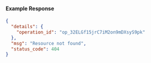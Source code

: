 <!-- Code generated for API Clients. DO NOT EDIT. -->

#### Example Response

```json
{
  "details": {
    "operation_id": "op_32ELGf15jrC7iM2on9mDXsyS9pk"
  },
  "msg": "Resource not found",
  "status_code": 404
}
```
